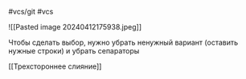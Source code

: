 #vcs/git #vcs 

![[Pasted image 20240412175938.jpeg]]

Чтобы сделать выбор, нужно убрать ненужный вариант (оставить нужные строки) и убрать сепараторы

[[Трехстороннее слияние]]
